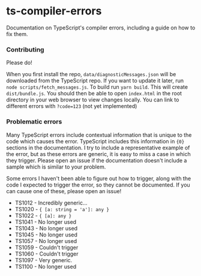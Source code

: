 # ts-compiler-errors

Documentation on TypeScript's compiler errors, including a guide on how to fix them.

### Contributing
Please do!

When you first install the repo, `data/diagnosticMessages.json` will be downloaded from the TypeScript repo. If you want to update it later, run `node scripts/fetch_messages.js`.
To build run `yarn build`. This will create `dist/bundle.js`. You should then be able to open `index.html` in the root directory in your web browser to view changes locally.
You can link to different errors with `?code=123` (not yet implemented)

### Problematic errors

Many TypeScript errors include contextual information that is unique to the code which causes the error. TypeScript includes this information in `{0}` sections in the documentation. I try to include a representative example of the error, but as these errors are generic, it is easy to miss a case in which they trigger. Please open an issue if the documentation doesn't include a sample which is similar to your problem.

Some errors I haven't been able to figure out how to trigger, along with the code I expected to trigger the error, so they cannot be documented. If you can cause one of these, please open an issue!

- TS1012 - Incredibly generic...
- TS1020 - `{ [a: string = 'a']: any }`
- TS1022 - `{ [a]: any }`
- TS1041 - No longer used
- TS1043 - No longer used
- TS1045 - No longer used
- TS1057 - No longer used
- TS1059 - Couldn't trigger
- TS1060 - Couldn't trigger
- TS1097 - Very generic.
- TS1100 - No longer used

